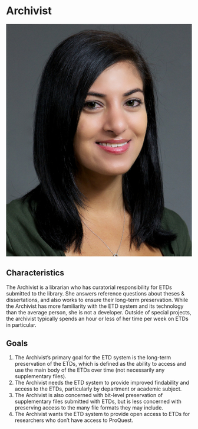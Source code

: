 # Archivist

![headshot](images/archivist.jpg)

## Characteristics
The Archivist is a librarian who has curatorial responsibility for ETDs submitted to the library. She answers reference questions about theses & dissertations, and also works to ensure their long-term preservation. While the Archivist has more familiarity with the ETD system and its technology than the average person, she is not a developer. Outside of special projects, the archivist typically spends an hour or less of her time per week on ETDs in particular.

## Goals
1. The Archivist’s primary goal for the ETD system is the long-term preservation of the ETDs, which is defined as the ability to access and use the main body of the ETDs over time (not necessarily any supplementary files).
2. The Archivist needs the ETD system to provide improved findability and access to the ETDs, particularly by department or academic subject.
3. The Archivist is also concerned with bit-level preservation of supplementary files submitted with ETDs, but is less concerned with preserving access to the many file formats they may include.
4. The Archivist wants the ETD system to provide open access to ETDs for researchers who don’t have access to ProQuest.
